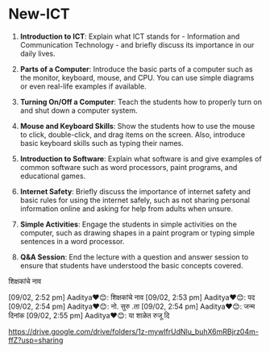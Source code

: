 # New-ICT


1. **Introduction to ICT**: Explain what ICT stands for - Information and Communication Technology - and briefly discuss its importance in our daily lives.

2. **Parts of a Computer**: Introduce the basic parts of a computer such as the monitor, keyboard, mouse, and CPU. You can use simple diagrams or even real-life examples if available.

3. **Turning On/Off a Computer**: Teach the students how to properly turn on and shut down a computer system.

4. **Mouse and Keyboard Skills**: Show the students how to use the mouse to click, double-click, and drag items on the screen. Also, introduce basic keyboard skills such as typing their names.

5. **Introduction to Software**: Explain what software is and give examples of common software such as word processors, paint programs, and educational games.

6. **Internet Safety**: Briefly discuss the importance of internet safety and basic rules for using the internet safely, such as not sharing personal information online and asking for help from adults when unsure.

7. **Simple Activities**: Engage the students in simple activities on the computer, such as drawing shapes in a paint program or typing simple sentences in a word processor.

8. **Q&A Session**: End the lecture with a question and answer session to ensure that students have understood the basic concepts covered.

शिक्षकांचे नाव

[09/02, 2:52 pm] Aaditya❤️😊: शिक्षकांचे नाव
[09/02, 2:53 pm] Aaditya❤️😊: पद
[09/02, 2:54 pm] Aaditya❤️😊: नो. सुरु .ता
[09/02, 2:54 pm] Aaditya❤️😊: जन्म दिनांक
[09/02, 2:55 pm] Aaditya❤️😊: या  शाळेत रुजू दि



https://drive.google.com/drive/folders/1z-mywIfrUdNlu_buhX6mRBjrz04m-ffZ?usp=sharing
